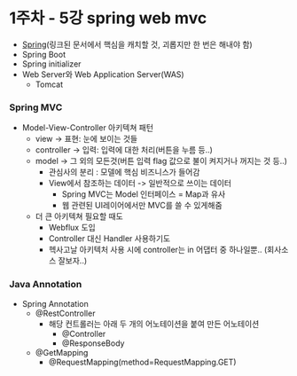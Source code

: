 # 1주차 - 5강 spring web mvc

- [Spring](https://docs.spring.io/spring-framework/docs/current/reference/html/overview.html#overview)(링크된 문서에서 핵심을 캐치할 것, 괴롭지만 한 번은 해내야 함)
- Spring Boot
- Spring initializer
- Web Server와 Web Application Server(WAS)
    - Tomcat

  
### Spring MVC
* Model-View-Controller 아키텍쳐 패턴 
  + view -> 표현: 눈에 보이는 것들
  + controller -> 입력: 입력에 대한 처리(버튼을 누름 등..)
  + model -> 그 외의 모든것(버튼 입력 flag 값으로 불이 켜지거나 꺼지는 것 등..)
    - 관심사의 분리 : 모델에 핵심 비즈니스가 들어감 
    - View에서 참조하는 데이터 -> 일반적으로 쓰이는 데이터
      - Spring MVC는 Model 인터페이스 = Map과 유사
      - 웹 관련된 UI레이어에서만 MVC를 쓸 수 있게해줌
  + 더 큰 아키텍쳐 필요할 때도 
      - Webflux 도입
      - Controller 대신 Handler 사용하기도
      - 헥사고날 아키텍처 사용 시에 controller는 in 어댑터 중 하나일뿐.. (회사소스 잘보자..)


### Java Annotation
- Spring Annotation
    - @RestController 
      - 해당 컨트롤러는 아래 두 개의 어노테이션을 붙여 만든 어노테이션
        + @Controller
        + @ResponseBody
    - @GetMapping
        + @RequestMapping(method=RequestMapping.GET)
